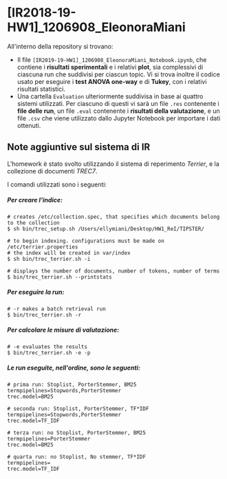 # [IR2018-19-HW1]_1206908_EleonoraMiani

All'interno della repository si trovano:
- Il file `[IR2019-19-HW1]_1206908_EleonoraMiani_Notebook.ipynb`, che contiene i **risultati sperimentali** e i
relativi **plot**, sia complessivi di ciascuna run che suddivisi per ciascun topic.
Vi si trova inoltre il codice usato per eseguire i **test ANOVA one-way** e di **Tukey**, con i relativi risultati statistici.
- Una cartella `Evaluation` ulteriormente suddivisa in base ai quattro sistemi utilizzati. Per ciascuno di questi vi sarà un file `.res` contenente i **file delle run**, un file `.eval` contenente i **risultati della valutazione**, e un file `.csv` che viene utilizzato dallo Jupyter Notebook per importare i dati ottenuti.

## Note aggiuntive sul sistema di IR

L'homework è stato svolto utilizzando il sistema di reperimento *Terrier*, e la collezione di documenti *TREC7*.

I comandi utilizzati sono i seguenti:

##### Per creare l'indice:

```
# creates /etc/collection.spec, that specifies which documents belong to the collection
$ sh bin/trec_setup.sh /Users/ellymiani/Desktop/HW1_ReI/TIPSTER/

# to begin indexing. configurations must be made on /etc/terrier.properties
# the index will be created in var/index
$ sh bin/trec_terrier.sh -i

# displays the number of documents, number of tokens, number of terms
$ bin/trec_terrier.sh --printstats
```

##### Per eseguire la run:


```
# -r makes a batch retrieval run
$ bin/trec_terrier.sh -r
```

##### Per calcolare le misure di valutazione:
```
# -e evaluates the results
$ bin/trec_terrier.sh -e -p
```

##### Le run eseguite, nell'ordine, sono le seguenti:

```
# prima run: Stoplist, PorterStemmer, BM25
termpipelines=Stopwords,PorterStemmer
trec.model=BM25
```
```
# seconda run: Stoplist, PorterStemmer, TF*IDF
termpipelines=Stopwords,PorterStemmer
trec.model=TF_IDF
```
```
# terza run: no Stoplist, PorterStemmer, BM25
termpipelines=PorterStemmer
trec.model=BM25
```
```
# quarta run: no Stoplist, No stemmer, TF*IDF
termpipelines=
trec.model=TF_IDF
```
